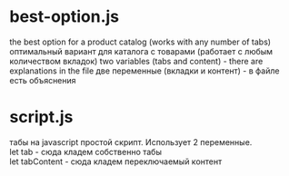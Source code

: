 # best-option.js
the best option for a product catalog (works with any number of tabs)
оптимальный вариант для каталога с товарами (работает с любым количеством вкладок)
two variables (tabs and content) - there are explanations in the file
 две переменные (вкладки и контент) - в файле есть объяснения

# script.js
табы на javascript
простой скрипт. Использует 2 переменныe.<br>
let tab - сюда кладем собственно табы<br>
let tabContent - сюда кладем переключаемый контент

